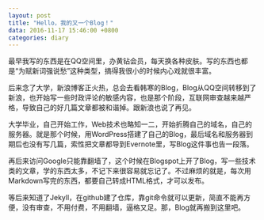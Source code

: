```yaml
---
layout: post
title: "Hello，我的又一个Blog！"
data: 2016-11-17 15:46:00 +0800
categories: diary
---
```

最早我写的东西是在QQ空间里，办黄钻会员，每天换各种皮肤。写的东西也都是“为赋新词强说愁”这种类型，搞得我很小的时候内心戏就很丰富。

后来念了大学，新浪博客正火热，总会去看韩寒的Blog，Blog从QQ空间转移到了新浪，也开始写一些时政评论的敏感内容，也是那个阶段，互联网审查越来越严格，导致自己的好几篇文章都被和谐掉。跟新浪也说了再见。

大学毕业，自己开始工作，Web技术也略知一二，开始折腾自己的域名，自己的服务器。就是那个时候，用WordPress搭建了自己的Blog，最后域名和服务器到期后也没有写几篇，索性把文章都导到Evernote里，写Blog这件事也告一段落。

再后来访问Google只能靠翻墙了，这个时候在Blogspot上开了Blog，写一些技术类的文章，学的东西太多，不记下来很容易就忘记了。不过麻烦的就是，每次用Markdown写完的东西，都要自己转成HTML格式，才可以发布。

等后来知道了Jekyll，在github建了仓库，靠git命令就可以更新，简直不能再方便，没有审查，不用付费，不用翻墙，逼格又足。那，Blog就再搬到这里吧。